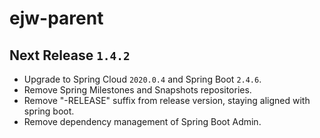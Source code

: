 # ejw-parent

## Next Release `1.4.2`

- Upgrade to Spring Cloud `2020.0.4` and Spring Boot `2.4.6`.
- Remove Spring Milestones and Snapshots repositories.
- Remove "-RELEASE" suffix from release version, staying aligned with spring boot.
- Remove dependency management of Spring Boot Admin.

